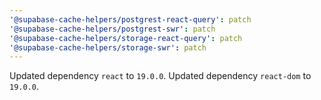 ```yaml
---
'@supabase-cache-helpers/postgrest-react-query': patch
'@supabase-cache-helpers/postgrest-swr': patch
'@supabase-cache-helpers/storage-react-query': patch
'@supabase-cache-helpers/storage-swr': patch
---
```


Updated dependency `react` to `19.0.0`.
Updated dependency `react-dom` to `19.0.0`.
